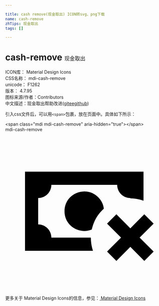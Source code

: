 ```yaml
---

title: cash remove(现金取出) ICON转svg、png下载
name: cash-remove
zhTips: 现金取出
tags: []

---
```


# cash-remove  <small style="font-size: 60%;font-weight: 100">现金取出</small>


<div class="detail-page">
<p>
<span>
ICON库：
<span class="badge-secondary badge">Material Design Icons</span> 
</span>
<br/>
<span>
CSS名称：
<span class="badge-secondary badge">mdi-cash-remove</span> 
</span>
<br/>
<span>
unicode：
<span class="badge-secondary badge">F1262</span> 
<copy-btn content='F1262' btn-title=""></copy-btn>
<copy-btn :content='String.fromCodePoint(parseInt("F1262", 16))' btn-title="复制U"></copy-btn>
</span>
<br/>
<span>
版本：
<span class="badge-secondary badge">4.7.95</span> 
</span>
<br/>
<span>图标来源/作者：<span class="badge-light badge">Contributors</span></span> 
<br/>
<span class="zh-detail">中文描述：<span class="badge-primary badge">现金取出</span><span class="help-link"><span>帮助改进</span>(<a href="https://gitee.com/liuwave/icon-helper/edit/master/json/material/cash-remove.json" target="_blank" rel="noopener noreferrer">gitee</a><a href="https://github.com/liuwave/icon-helper/edit/master/json/material/cash-remove.json" target="_blank" rel="noopener noreferrer">github</a></span>)</span><br/>
</p>
</div>
<div class="alert alert-dark">
  <i class="mdi mdi-cash-remove mdi-48px"></i>
  <i class="mdi mdi-cash-remove mdi-36px"></i>
  <i class="mdi mdi-cash-remove mdi-24px"></i>
  <i class="mdi mdi-cash-remove mdi-18px"></i>
</div>
<div>
  <p>引入css文件后，可以用<code>&lt;span&gt;</code>包裹，放在页面中。具体如下所示：    
  </p>
  <div class="alert alert-primary" style="font-size: 14px">
    &lt;span class="mdi mdi-cash-remove" aria-hidden="true"&gt;&lt;/span&gt;
    <copy-btn content='<span class="mdi mdi-cash-remove" aria-hidden="true"></span>'></copy-btn>
  </div>
  <div class="alert alert-secondary">
    <i class="mdi mdi-cash-remove"
    style="font-size: 24px"
    aria-hidden="true"></i> mdi-cash-remove
    <copy-btn content="mdi-cash-remove" btn-title="复制图标名称"></copy-btn>
  </div>
</div>
<div id="svg" class="svg-wrap">
<svg xmlns="http://www.w3.org/2000/svg" viewBox="0 0 24 24"><path d="M15.46 18.12L16.88 19.54L19 17.41L21.12 19.54L22.54 18.12L20.41 16L22.54 13.88L21.12 12.46L19 14.59L16.88 12.46L15.46 13.88L17.59 16M14.97 11.62C14.86 10.28 13.58 8.97 12 9C10.3 9.04 9 10.3 9 12C9 13.7 10.3 14.94 12 15C12.39 15 12.77 14.92 13.14 14.77C13.41 13.67 13.86 12.63 14.97 11.62M13 16H7C7 14.9 6.1 14 5 14V10C6.1 10 7 9.1 7 8H17C17 9.1 17.9 10 19 10V10.05C19.67 10.06 20.34 10.18 21 10.4V6H3V18H13.32C13.1 17.33 13 16.66 13 16Z" /></svg>
</div>
<detail full-name='mdi-cash-remove'></detail>
    
<div><p>更多关于 Material Design Icons的信息，参见：<a target="_blank" href="https://iconhelper.cn/material.html"> Material Design Icons</a>
</p></div>
